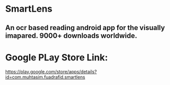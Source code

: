 # SmartLens
An ocr based reading android app for the visually imapared. 9000+ downloads worldwide.
------------------------------------------------------------------------------------------------
# Google PLay Store Link:
https://play.google.com/store/apps/details?id=com.muhtasim.fuadrafid.smartlens
